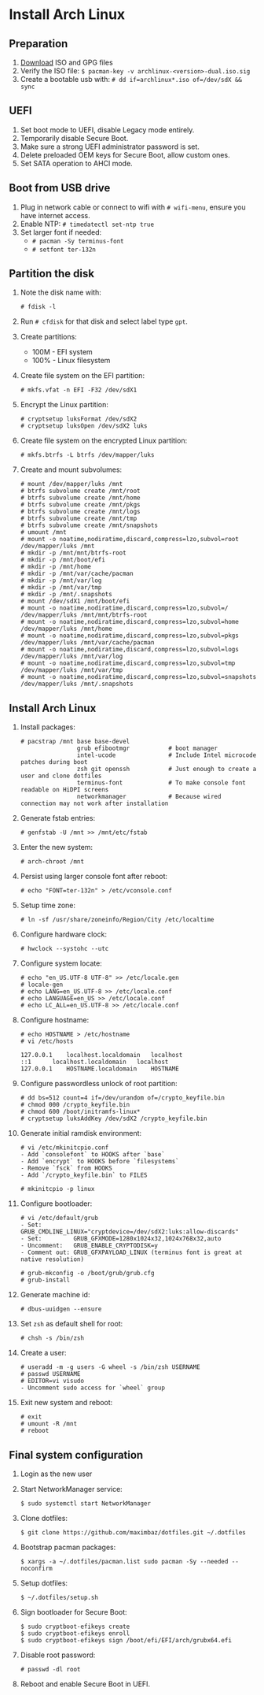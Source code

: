 # Install Arch Linux

## Preparation

1. [Download](https://archlinux.org/download/) ISO and GPG files
1. Verify the ISO file: `$ pacman-key -v archlinux-<version>-dual.iso.sig`
1. Create a bootable usb with: `# dd if=archlinux*.iso of=/dev/sdX && sync`

## UEFI

1. Set boot mode to UEFI, disable Legacy mode entirely.
1. Temporarily disable Secure Boot.
1. Make sure a strong UEFI administrator password is set.
1. Delete preloaded OEM keys for Secure Boot, allow custom ones.
1. Set SATA operation to AHCI mode.

## Boot from USB drive

1. Plug in network cable or connect to wifi with `# wifi-menu`, ensure you have internet access.
1. Enable NTP: `# timedatectl set-ntp true`
1. Set larger font if needed:
   * `# pacman -Sy terminus-font`
   * `# setfont ter-132n`

## Partition the disk

1. Note the disk name with:

   ```
   # fdisk -l
   ```

1. Run `# cfdisk` for that disk and select label type `gpt`.
1. Create partitions:
   * 100M - EFI system
   * 100% - Linux filesystem
1. Create file system on the EFI partition:

   ```
   # mkfs.vfat -n EFI -F32 /dev/sdX1
   ```

1. Encrypt the Linux partition:

   ```
   # cryptsetup luksFormat /dev/sdX2
   # cryptsetup luksOpen /dev/sdX2 luks
   ```

1. Create file system on the encrypted Linux partition:

   ```
   # mkfs.btrfs -L btrfs /dev/mapper/luks
   ```

1. Create and mount subvolumes:

   ```
   # mount /dev/mapper/luks /mnt
   # btrfs subvolume create /mnt/root
   # btrfs subvolume create /mnt/home
   # btrfs subvolume create /mnt/pkgs
   # btrfs subvolume create /mnt/logs
   # btrfs subvolume create /mnt/tmp
   # btrfs subvolume create /mnt/snapshots
   # umount /mnt
   # mount -o noatime,nodiratime,discard,compress=lzo,subvol=root /dev/mapper/luks /mnt
   # mkdir -p /mnt/mnt/btrfs-root
   # mkdir -p /mnt/boot/efi
   # mkdir -p /mnt/home
   # mkdir -p /mnt/var/cache/pacman
   # mkdir -p /mnt/var/log
   # mkdir -p /mnt/var/tmp
   # mkdir -p /mnt/.snapshots
   # mount /dev/sdX1 /mnt/boot/efi
   # mount -o noatime,nodiratime,discard,compress=lzo,subvol=/ /dev/mapper/luks /mnt/mnt/btrfs-root
   # mount -o noatime,nodiratime,discard,compress=lzo,subvol=home /dev/mapper/luks /mnt/home
   # mount -o noatime,nodiratime,discard,compress=lzo,subvol=pkgs /dev/mapper/luks /mnt/var/cache/pacman
   # mount -o noatime,nodiratime,discard,compress=lzo,subvol=logs /dev/mapper/luks /mnt/var/log
   # mount -o noatime,nodiratime,discard,compress=lzo,subvol=tmp /dev/mapper/luks /mnt/var/tmp
   # mount -o noatime,nodiratime,discard,compress=lzo,subvol=snapshots /dev/mapper/luks /mnt/.snapshots
   ```

## Install Arch Linux

1. Install packages:

   ```
   # pacstrap /mnt base base-devel
                   grub efibootmgr           # boot manager
                   intel-ucode               # Include Intel microcode patches during boot
                   zsh git openssh           # Just enough to create a user and clone dotfiles
                   terminus-font             # To make console font readable on HiDPI screens
                   networkmanager            # Because wired connection may not work after installation
   ```

1. Generate fstab entries:

   ```
   # genfstab -U /mnt >> /mnt/etc/fstab
   ```

1. Enter the new system:

   ```
   # arch-chroot /mnt
   ```

1. Persist using larger console font after reboot:

   ```
   # echo "FONT=ter-132n" > /etc/vconsole.conf
   ```

1. Setup time zone:

   ```
   # ln -sf /usr/share/zoneinfo/Region/City /etc/localtime
   ```

1. Configure hardware clock:

   ```
   # hwclock --systohc --utc
   ```

1. Configure system locate:

   ```
   # echo "en_US.UTF-8 UTF-8" >> /etc/locale.gen
   # locale-gen
   # echo LANG=en_US.UTF-8 >> /etc/locale.conf
   # echo LANGUAGE=en_US >> /etc/locale.conf
   # echo LC_ALL=en_US.UTF-8 >> /etc/locale.conf
   ```

1. Configure hostname:

   ```
   # echo HOSTNAME > /etc/hostname
   # vi /etc/hosts

   127.0.0.1	localhost.localdomain	localhost
   ::1	 	localhost.localdomain	localhost
   127.0.0.1	HOSTNAME.localdomain	HOSTNAME
   ```

1. Configure passwordless unlock of root partition:

   ```
   # dd bs=512 count=4 if=/dev/urandom of=/crypto_keyfile.bin
   # chmod 000 /crypto_keyfile.bin
   # chmod 600 /boot/initramfs-linux*
   # cryptsetup luksAddKey /dev/sdX2 /crypto_keyfile.bin
   ```

1. Generate initial ramdisk environment:

   ```
   # vi /etc/mkinitcpio.conf
   - Add `consolefont` to HOOKS after `base`
   - Add `encrypt` to HOOKS before `filesystems`
   - Remove `fsck` from HOOKS
   - Add `/crypto_keyfile.bin` to FILES

   # mkinitcpio -p linux
   ```

1. Configure bootloader:

   ```
   # vi /etc/default/grub
   - Set:         GRUB_CMDLINE_LINUX="cryptdevice=/dev/sdX2:luks:allow-discards"
   - Set:         GRUB_GFXMODE=1280x1024x32,1024x768x32,auto
   - Uncomment:   GRUB_ENABLE_CRYPTODISK=y
   - Comment out: GRUB_GFXPAYLOAD_LINUX (terminus font is great at native resolution)

   # grub-mkconfig -o /boot/grub/grub.cfg
   # grub-install
   ```

1. Generate machine id:

   ```
   # dbus-uuidgen --ensure
   ```

1. Set `zsh` as default shell for root:

   ```
   # chsh -s /bin/zsh
   ```

1. Create a user:

   ```
   # useradd -m -g users -G wheel -s /bin/zsh USERNAME
   # passwd USERNAME
   # EDITOR=vi visudo
   - Uncomment sudo access for `wheel` group
   ```

1. Exit new system and reboot:

   ```
   # exit
   # umount -R /mnt
   # reboot
   ```

## Final system configuration

1. Login as the new user
1. Start NetworkManager service:

   ```
   $ sudo systemctl start NetworkManager
   ```

1. Clone dotfiles:

   ```
   $ git clone https://github.com/maximbaz/dotfiles.git ~/.dotfiles
   ```

1. Bootstrap pacman packages:

   ```
   $ xargs -a ~/.dotfiles/pacman.list sudo pacman -Sy --needed --noconfirm
   ```

1. Setup dotfiles:

   ```
   $ ~/.dotfiles/setup.sh
   ```

1. Sign bootloader for Secure Boot:

   ```
   $ sudo cryptboot-efikeys create
   $ sudo cryptboot-efikeys enroll
   $ sudo cryptboot-efikeys sign /boot/efi/EFI/arch/grubx64.efi
   ```

1. Disable root password:

   ```
   # passwd -dl root
   ```

1. Reboot and enable Secure Boot in UEFI.
